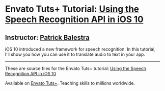 # Envato Tuts+ Tutorial: [Using the Speech Recognition API in iOS 10][published url]
## Instructor: [Patrick Balestra][instructor url]


iOS 10 introduced a new framework for speech recognition. In this tutorial, I'll show you how you can use it to translate audio to text in your app.



------

These are source files for the Envato Tuts+ tutorial: [Using the Speech Recognition API in iOS 10][published url]

Available on [Envato Tuts+](https://tutsplus.com). Teaching skills to millions worldwide.

[published url]: http://code.tutsplus.com/tutorials/using-the-speech-recognition-api-in-ios-10--cms-28032
[instructor url]: https://tutsplus.com/authors/patrick-balestra
